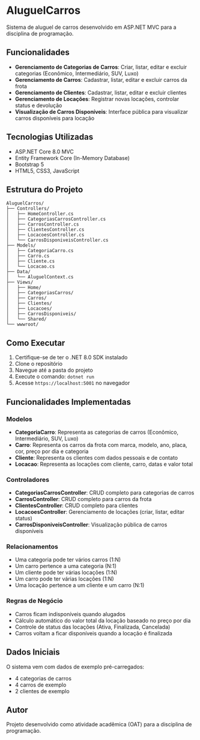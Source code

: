 # AluguelCarros

Sistema de aluguel de carros desenvolvido em ASP.NET MVC para a disciplina de programação.

## Funcionalidades

- **Gerenciamento de Categorias de Carros**: Criar, listar, editar e excluir categorias (Econômico, Intermediário, SUV, Luxo)
- **Gerenciamento de Carros**: Cadastrar, listar, editar e excluir carros da frota
- **Gerenciamento de Clientes**: Cadastrar, listar, editar e excluir clientes
- **Gerenciamento de Locações**: Registrar novas locações, controlar status e devolução
- **Visualização de Carros Disponíveis**: Interface pública para visualizar carros disponíveis para locação

## Tecnologias Utilizadas

- ASP.NET Core 8.0 MVC
- Entity Framework Core (In-Memory Database)
- Bootstrap 5
- HTML5, CSS3, JavaScript

## Estrutura do Projeto

```
AluguelCarros/
├── Controllers/
│   ├── HomeController.cs
│   ├── CategoriasCarrosController.cs
│   ├── CarrosController.cs
│   ├── ClientesController.cs
│   ├── LocacoesController.cs
│   └── CarrosDisponiveisController.cs
├── Models/
│   ├── CategoriaCarro.cs
│   ├── Carro.cs
│   ├── Cliente.cs
│   └── Locacao.cs
├── Data/
│   └── AluguelContext.cs
├── Views/
│   ├── Home/
│   ├── CategoriasCarros/
│   ├── Carros/
│   ├── Clientes/
│   ├── Locacoes/
│   ├── CarrosDisponiveis/
│   └── Shared/
└── wwwroot/
```

## Como Executar

1. Certifique-se de ter o .NET 8.0 SDK instalado
2. Clone o repositório
3. Navegue até a pasta do projeto
4. Execute o comando: `dotnet run`
5. Acesse `https://localhost:5001` no navegador

## Funcionalidades Implementadas

### Modelos
- **CategoriaCarro**: Representa as categorias de carros (Econômico, Intermediário, SUV, Luxo)
- **Carro**: Representa os carros da frota com marca, modelo, ano, placa, cor, preço por dia e categoria
- **Cliente**: Representa os clientes com dados pessoais e de contato
- **Locacao**: Representa as locações com cliente, carro, datas e valor total

### Controladores
- **CategoriasCarrosController**: CRUD completo para categorias de carros
- **CarrosController**: CRUD completo para carros da frota
- **ClientesController**: CRUD completo para clientes
- **LocacoesController**: Gerenciamento de locações (criar, listar, editar status)
- **CarrosDisponiveisController**: Visualização pública de carros disponíveis

### Relacionamentos
- Uma categoria pode ter vários carros (1:N)
- Um carro pertence a uma categoria (N:1)
- Um cliente pode ter várias locações (1:N)
- Um carro pode ter várias locações (1:N)
- Uma locação pertence a um cliente e um carro (N:1)

### Regras de Negócio
- Carros ficam indisponíveis quando alugados
- Cálculo automático do valor total da locação baseado no preço por dia
- Controle de status das locações (Ativa, Finalizada, Cancelada)
- Carros voltam a ficar disponíveis quando a locação é finalizada

## Dados Iniciais

O sistema vem com dados de exemplo pré-carregados:
- 4 categorias de carros
- 4 carros de exemplo
- 2 clientes de exemplo

## Autor

Projeto desenvolvido como atividade acadêmica (OAT) para a disciplina de programação.

